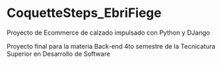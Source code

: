 # CoquetteSteps_EbriFiege

Proyecto de Ecommerce de calzado impulsado con Python y DJango

Proyecto final para la materia Back-end 4to semestre de la Tecnicatura Superior en Desarrollo de Software